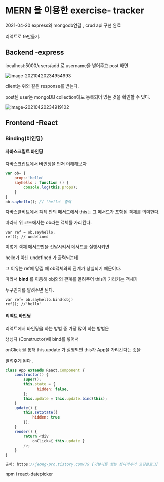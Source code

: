 

# MERN 을 이용한 exercise- tracker

2021-04-20 express와 mongodb연결 , crud api 구현 완료

리액트로 fe만들기.



## Backend -express

localhost:5000/users/add 로 username을 넣어주고 post 하면



![image-20210420234954993](https://user-images.githubusercontent.com/77804950/115434974-5277f080-a244-11eb-85e7-dc8ce8b44426.png)

client는 위와 같은 response를 받는다.

post된 user는 mongoDB collection에도 등록되어 있는 것을 확인할 수 있다.

 

![image-20210420234919102](https://user-images.githubusercontent.com/77804950/115434990-56a40e00-a244-11eb-8824-c9155da043b1.png)

## Frontend -React

### Binding(바인딩)

#### 자바스크립트 바인딩

자바스크립트에서 바인딩을 먼저 이해해보자

```javascript
var ob= {
	props:'hello'
	sayhello : function () {
		console.log(this.props);
	}
}
ob.sayhello(); // 'hello' 출력
```

자바스클비트에서 객체 안의 메서드에서 this는 그 메서드가 포함된 객체를 의미한다.

따라서 위 코드에서는 ob라는 객체를 가리킨다.

```
var ref = ob.sayhello;
ref(); // undefined
```

이렇게 객체 메서드만을 전달시켜서 메서드를 실행시키면

hello가 아닌 undefined 가 출력되는데

그 이유는 ref에 담길 때 ob객체와의 관계가 상실되기 때문이다. 

따라서 **bind** 를 이용해 obj와의 관계를 알려주어 this가 가리키는 객체가

누구인지를 알려주면 된다. 

```
var ref= ob.sayhello.bind(obj)
ref(); //'hello'
```

#### 리액트 바인딩

리액트에서 바인딩을 하는 방법 중 가장 많이 하는 방법은

생성자 (Constructor)에 bind를 넣어서

onClick 을 통해 this.update 가 실행되면 this가 App을 가리킨다는 것을 

알려주게 된다 .

```javascript
class App extends React.Component {
    constructor() {
        super();
        this.state = {
              hidden: false,
        };
        this.update = this.update.bind(this);
    }
    update() {
        this.setState({
            hidden: true
        });
    }
    render() {
        return <div
            onClick={ this.update }
        />;
    }
}

출처: https://jeong-pro.tistory.com/79 [기본기를 쌓는 정아마추어 코딩블로그]
```

npm i react-datepicker
